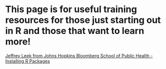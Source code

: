 # This page is for useful training resources for those just starting out in R and those that want to learn more!

[Jeffrey Leek from Johns Hopkins Bloomberg School of Public Health - Installing R Packages](http://jtleek.com/modules/01_DataScientistToolbox/02_09_installingRPackages/#1)
